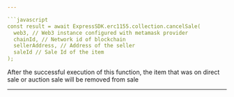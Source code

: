 ```yaml
---

```javascript
const result = await ExpressSDK.erc1155.collection.cancelSale(
  web3, // Web3 instance configured with metamask provider
  chainId, // Network id of blockchain
  sellerAddress, // Address of the seller
  saleId // Sale Id of the item
);
```

After the successful execution of this function, the item that was on direct sale or auction sale will be removed from sale

---
```

